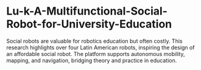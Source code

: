 # Lu-k-A-Multifunctional-Social-Robot-for-University-Education
Social robots are valuable for robotics education but often costly. This research highlights over four Latin American robots, inspiring the design of an affordable social robot. The platform supports autonomous mobility, mapping, and navigation, bridging theory and practice in education.
